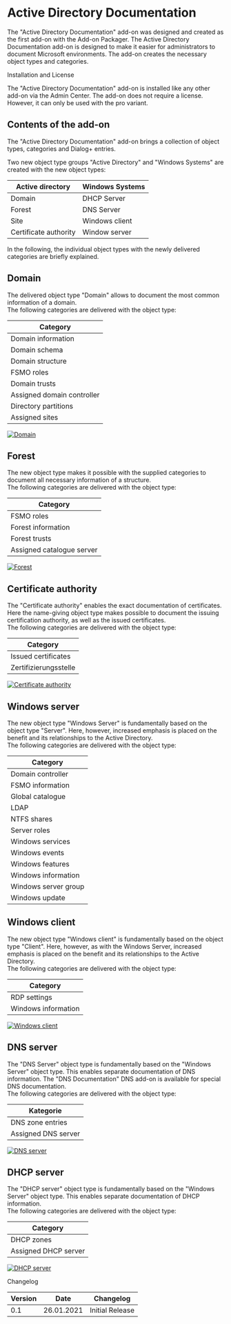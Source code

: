 # Active Directory Documentation

The "Active Directory Documentation" add-on was designed and created as the first add-on with the Add-on Packager. The Active Directory Documentation add-on is designed to make it easier for administrators to document Microsoft environments. The add-on creates the necessary object types and categories.

Installation and License

The "Active Directory Documentation" add-on is installed like any other add-on via the Admin Center. The add-on does not require a license. However, it can only be used with the pro variant.

Contents of the add-on
----------------------

The "Active Directory Documentation" add-on brings a collection of object types, categories and Dialog+ entries.

Two new object type groups "Active Directory" and "Windows Systems" are created with the new object types:

| Active directory | Windows Systems |
| --- | --- |
| Domain | DHCP Server |
| Forest | DNS Server |
| Site | Windows client |
| Certificate authority | Window server |

In the following, the individual object types with the newly delivered categories are briefly explained.

Domain
------

The delivered object type "Domain" allows to document the most common information of a domain.   
The following categories are delivered with the object type:

| Category |
| --- |
| Domain information |
| Domain schema |
| Domain structure |
| FSMO roles |
| Domain trusts |
| Assigned domain controller |
| Directory partitions |
| Assigned sites |

[![Domain](../assets/images/en/i-doit-pro-add-ons/active-directory-documentation/1-adc.png)](../assets/images/en/i-doit-pro-add-ons/active-directory-documentation/1-adc.png)

  

Forest
------

The new object type makes it possible with the supplied categories to document all necessary information of a structure.  
The following categories are delivered with the object type:

| Category |
| --- |
| FSMO roles |
| Forest information |
| Forest trusts |
| Assigned catalogue server |

[![Forest](../assets/images/en/i-doit-pro-add-ons/active-directory-documentation/2-adc.png)](../assets/images/en/i-doit-pro-add-ons/active-directory-documentation/2-adc.png)

Certificate authority
---------------------

The "Certificate authority" enables the exact documentation of certificates. Here the name-giving object type makes possible to document the issuing certification authority, as well as the issued certificates.  
The following categories are delivered with the object type:

| Category |
| --- |
| Issued certificates |
| Zertifizierungsstelle |

[![Certificate authority](../assets/images/en/i-doit-pro-add-ons/active-directory-documentation/3-adc.png)](../assets/images/en/i-doit-pro-add-ons/active-directory-documentation/3-adc.png)

Windows server
--------------

The new object type "Windows Server" is fundamentally based on the object type "Server". Here, however, increased emphasis is placed on the benefit and its relationships to the Active Directory.  
The following categories are delivered with the object type:

| Category |
| --- |
| Domain controller |
| FSMO information |
| Global catalogue |
| LDAP |
| NTFS shares |
| Server roles |
| Windows services |
| Windows events |
| Windows features |
| Windows information |
| Windows server group |
| Windows update |

Windows client
--------------

The new object type "Windows client" is fundamentally based on the object type "Client". Here, however, as with the Windows Server, increased emphasis is placed on the benefit and its relationships to the Active Directory.  
The following categories are delivered with the object type:

| Category |
| --- |
| RDP settings |
| Windows information |

[![Windows client](../assets/images/en/i-doit-pro-add-ons/active-directory-documentation/4-adc.png)](../assets/images/en/i-doit-pro-add-ons/active-directory-documentation/4-adc.png)

DNS server
----------

The "DNS Server" object type is fundamentally based on the "Windows Server" object type. This enables separate documentation of DNS information. The "DNS Documentation" DNS add-on is available for special DNS documentation.  
The following categories are delivered with the object type:

| Kategorie |
| --- |
| DNS zone entries |
| Assigned DNS server |

[![DNS server](../assets/images/en/i-doit-pro-add-ons/active-directory-documentation/5-adc.png)](../assets/images/en/i-doit-pro-add-ons/active-directory-documentation/5-adc.png)

DHCP server
-----------

The "DHCP server" object type is fundamentally based on the "Windows Server" object type. This enables separate documentation of DHCP information.   
The following categories are delivered with the object type:

| Category |
| --- |
| DHCP zones |
| Assigned DHCP server |

[![DHCP server](../assets/images/en/i-doit-pro-add-ons/active-directory-documentation/6-adc.png)](../assets/images/en/i-doit-pro-add-ons/active-directory-documentation/6-adc.png)

Changelog

| Version | Date | Changelog |
| --- | --- | --- |
| 0.1 | 26.01.2021 | Initial Release |